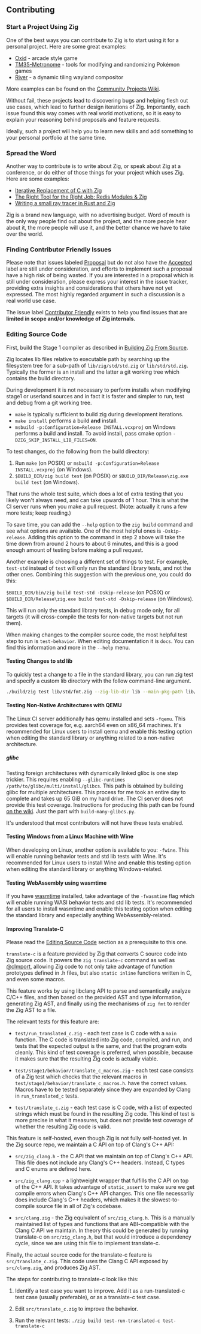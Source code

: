 ## Contributing

### Start a Project Using Zig

One of the best ways you can contribute to Zig is to start using it for a
personal project. Here are some great examples:

 * [Oxid](https://github.com/dbandstra/oxid) - arcade style game
 * [TM35-Metronome](https://github.com/TM35-Metronome) - tools for modifying and randomizing Pokémon games
 * [River](https://github.com/ifreund/river/) - a dynamic tiling wayland compositor 

More examples can be found on the
[Community Projects Wiki](https://github.com/ziglang/zig/wiki/Community-Projects).

Without fail, these projects lead to discovering bugs and helping flesh out use
cases, which lead to further design iterations of Zig. Importantly, each issue
found this way comes with real world motivations, so it is easy to explain
your reasoning behind proposals and feature requests.

Ideally, such a project will help you to learn new skills and add something
to your personal portfolio at the same time.

### Spread the Word

Another way to contribute is to write about Zig, or speak about Zig at a
conference, or do either of those things for your project which uses Zig.
Here are some examples:

 * [Iterative Replacement of C with Zig](http://tiehuis.github.io/blog/zig1.html)
 * [The Right Tool for the Right Job: Redis Modules & Zig](https://www.youtube.com/watch?v=eCHM8-_poZY)
 * [Writing a small ray tracer in Rust and Zig](https://nelari.us/post/raytracer_with_rust_and_zig/)

Zig is a brand new language, with no advertising budget. Word of mouth is the
only way people find out about the project, and the more people hear about it,
the more people will use it, and the better chance we have to take over the
world.

### Finding Contributor Friendly Issues

Please note that issues labeled
[Proposal](https://github.com/ziglang/zig/issues?q=is%3Aissue+is%3Aopen+label%3Aproposal)
but do not also have the
[Accepted](https://github.com/ziglang/zig/issues?q=is%3Aissue+is%3Aopen+label%3Aaccepted)
label are still under consideration, and efforts to implement such a proposal
have a high risk of being wasted. If you are interested in a proposal which is
still under consideration, please express your interest in the issue tracker,
providing extra insights and considerations that others have not yet expressed.
The most highly regarded argument in such a discussion is a real world use case.

The issue label
[Contributor Friendly](https://github.com/ziglang/zig/issues?q=is%3Aissue+is%3Aopen+label%3A%22contributor+friendly%22)
exists to help you find issues that are **limited in scope and/or
knowledge of Zig internals.**

### Editing Source Code

First, build the Stage 1 compiler as described in
[Building Zig From Source](https://github.com/ziglang/zig/wiki/Building-Zig-From-Source).

Zig locates lib files relative to executable path by searching up the
filesystem tree for a sub-path of `lib/zig/std/std.zig` or `lib/std/std.zig`.
Typically the former is an install and the latter a git working tree which
contains the build directory.

During development it is not necessary to perform installs when modifying
stage1 or userland sources and in fact it is faster and simpler to run,
test and debug from a git working tree.

- `make` is typically sufficient to build zig during development iterations.
- `make install` performs a build __and__ install.
- `msbuild -p:Configuration=Release INSTALL.vcxproj` on Windows performs a
build and install. To avoid install, pass cmake option `-DZIG_SKIP_INSTALL_LIB_FILES=ON`.

To test changes, do the following from the build directory:

1. Run `make` (on POSIX) or
   `msbuild -p:Configuration=Release INSTALL.vcxproj` (on Windows).
2. `$BUILD_DIR/zig build test` (on POSIX) or
   `$BUILD_DIR/Release\zig.exe build test` (on Windows).

That runs the whole test suite, which does a lot of extra testing that you
likely won't always need, and can take upwards of 1 hour. This is what the
CI server runs when you make a pull request. (Note: actually it runs a few
more tests; keep reading.)

To save time, you can add the `--help` option to the `zig build` command and
see what options are available. One of the most helpful ones is
`-Dskip-release`. Adding this option to the command in step 2 above will take
the time down from around 2 hours to about 6 minutes, and this is a good
enough amount of testing before making a pull request.

Another example is choosing a different set of things to test. For example,
`test-std` instead of `test` will only run the standard library tests, and
not the other ones. Combining this suggestion with the previous one, you could
do this:

`$BUILD_DIR/bin/zig build test-std -Dskip-release` (on POSIX) or
`$BUILD_DIR/Release\zig.exe build test-std -Dskip-release` (on Windows).

This will run only the standard library tests, in debug mode only, for all
targets (it will cross-compile the tests for non-native targets but not run
them).

When making changes to the compiler source code, the most helpful test step to
run is `test-behavior`. When editing documentation it is `docs`. You can find
this information and more in the `--help` menu.

#### Testing Changes to std lib

To quickly test a change to a file in the standard library, you can run zig test and specify a custom lib directory with the follow command-line argument.

```bash
./build/zig test lib/std/fmt.zig --zig-lib-dir lib --main-pkg-path lib/std
```

#### Testing Non-Native Architectures with QEMU

The Linux CI server additionally has qemu installed and sets `-fqemu`.
This provides test coverage for, e.g. aarch64 even on x86_64 machines. It's 
recommended for Linux users to install qemu and enable this testing option
when editing the standard library or anything related to a non-native
architecture.

##### glibc

Testing foreign architectures with dynamically linked glibc is one step trickier.
This requires enabling `--glibc-runtimes /path/to/glibc/multi/install/glibcs`.
This path is obtained by building glibc for multiple architectures. This
process for me took an entire day to complete and takes up 65 GiB on my hard
drive. The CI server does not provide this test coverage. Instructions for
producing this path can be found
[on the wiki](https://github.com/ziglang/zig/wiki/Updating-libc#glibc).
Just the part with `build-many-glibcs.py`.

It's understood that most contributors will not have these tests enabled.

#### Testing Windows from a Linux Machine with Wine

When developing on Linux, another option is available to you: `-fwine`.
This will enable running behavior tests and std lib tests with Wine. It's
recommended for Linux users to install Wine and enable this testing option 
when editing the standard library or anything Windows-related.

#### Testing WebAssembly using wasmtime

If you have [wasmtime](https://wasmtime.dev/) installed, take advantage of the
`-fwasmtime` flag which will enable running WASI behavior tests and std
lib tests. It's recommended for all users to install wasmtime and enable this
testing option when editing the standard library and especially anything
WebAssembly-related.

#### Improving Translate-C

Please read the [Editing Source Code](#editing-source-code) section as a
prerequisite to this one.

`translate-c` is a feature provided by Zig that converts C source code into
Zig source code. It powers the `zig translate-c` command as well as
[@cImport](https://ziglang.org/documentation/master/#cImport), allowing Zig
code to not only take advantage of function prototypes defined in .h files,
but also `static inline` functions written in C, and even some macros.

This feature works by using libclang API to parse and semantically analyze
C/C++ files, and then based on the provided AST and type information,
generating Zig AST, and finally using the mechanisms of `zig fmt` to render
the Zig AST to a file.

The relevant tests for this feature are:

 * `test/run_translated_c.zig` - each test case is C code with a `main` function. The C code
   is translated into Zig code, compiled, and run, and tests that the expected output is the
   same, and that the program exits cleanly. This kind of test coverage is preferred, when
   possible, because it makes sure that the resulting Zig code is actually viable.

 * `test/stage1/behavior/translate_c_macros.zig` - each test case consists of a Zig test
   which checks that the relevant macros in `test/stage1/behavior/translate_c_macros.h`.
   have the correct values. Macros have to be tested separately since they are expanded by
   Clang in `run_translated_c` tests.

 * `test/translate_c.zig` - each test case is C code, with a list of expected strings which
   must be found in the resulting Zig code. This kind of test is more precise in what it
   measures, but does not provide test coverage of whether the resulting Zig code is valid.

This feature is self-hosted, even though Zig is not fully self-hosted yet. In the Zig source
repo, we maintain a C API on top of Clang's C++ API:

 * `src/zig_clang.h` - the C API that we maintain on top of Clang's C++ API. This
   file does not include any Clang's C++ headers. Instead, C types and C enums are defined
   here.

 * `src/zig_clang.cpp` - a lightweight wrapper that fulfills the C API on top of the
   C++ API. It takes advantage of `static_assert` to make sure we get compile errors when
   Clang's C++ API changes. This one file necessarily does include Clang's C++ headers, which
   makes it the slowest-to-compile source file in all of Zig's codebase.

 * `src/clang.zig` - the Zig equivalent of `src/zig_clang.h`. This is a manually
   maintained list of types and functions that are ABI-compatible with the Clang C API we
   maintain. In theory this could be generated by running translate-c on `src/zig_clang.h`,
   but that would introduce a dependency cycle, since we are using this file to implement
   translate-c.

Finally, the actual source code for the translate-c feature is
`src/translate_c.zig`. This code uses the Clang C API exposed by
`src/clang.zig`, and produces Zig AST.

The steps for contributing to translate-c look like this:

 1. Identify a test case you want to improve. Add it as a run-translated-c test
    case (usually preferable), or as a translate-c test case.

 2. Edit `src/translate_c.zig` to improve the behavior.

 3. Run the relevant tests: `./zig build test-run-translated-c test-translate-c`

